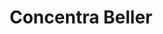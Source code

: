 ---
title: "Concentra Beller"
url: /ciudad-autonoma-de-buenos-aires/concentra-beller/
shop: Optiker
---